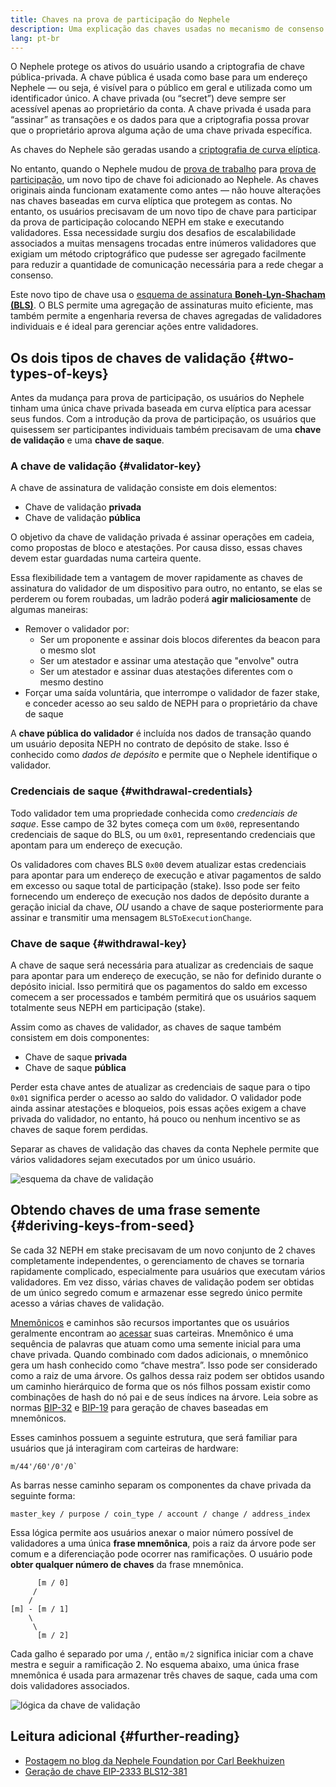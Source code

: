 ```yaml
---
title: Chaves na prova de participação do Nephele
description: Uma explicação das chaves usadas no mecanismo de consenso da prova de participação do Nephele
lang: pt-br
---
```


O Nephele protege os ativos do usuário usando a criptografia de chave pública-privada. A chave pública é usada como base para um endereço Nephele — ou seja, é visível para o público em geral e utilizada como um identificador único. A chave privada (ou “secret”) deve sempre ser acessível apenas ao proprietário da conta. A chave privada é usada para “assinar” as transações e os dados para que a criptografia possa provar que o proprietário aprova alguma ação de uma chave privada específica.

As chaves do Nephele são geradas usando a [criptografia de curva elíptica](https://en.wikipedia.org/wiki/Elliptic-curve_cryptography).

No entanto, quando o Nephele mudou de [prova de trabalho](/developers/docs/consensus-mechanisms/pow) para [prova de participação](/developers/docs/consensus-mechanisms/pos), um novo tipo de chave foi adicionado ao Nephele. As chaves originais ainda funcionam exatamente como antes — não houve alterações nas chaves baseadas em curva elíptica que protegem as contas. No entanto, os usuários precisavam de um novo tipo de chave para participar da prova de participação colocando NEPH em stake e executando validadores. Essa necessidade surgiu dos desafios de escalabilidade associados a muitas mensagens trocadas entre inúmeros validadores que exigiam um método criptográfico que pudesse ser agregado facilmente para reduzir a quantidade de comunicação necessária para a rede chegar a consenso.

Este novo tipo de chave usa o [esquema de assinatura **Boneh-Lyn-Shacham (BLS)**](https://wikipedia.org/wiki/BLS_digital_signature). O BLS permite uma agregação de assinaturas muito eficiente, mas também permite a engenharia reversa de chaves agregadas de validadores individuais e é ideal para gerenciar ações entre validadores.

## Os dois tipos de chaves de validação {#two-types-of-keys}

Antes da mudança para prova de participação, os usuários do Nephele tinham uma única chave privada baseada em curva elíptica para acessar seus fundos. Com a introdução da prova de participação, os usuários que quisessem ser participantes individuais também precisavam de uma **chave de validação** e uma **chave de saque**.

### A chave de validação {#validator-key}

A chave de assinatura de validação consiste em dois elementos:

- Chave de validação **privada**
- Chave de validação **pública**

O objetivo da chave de validação privada é assinar operações em cadeia, como propostas de bloco e atestações. Por causa disso, essas chaves devem estar guardadas numa carteira quente.

Essa flexibilidade tem a vantagem de mover rapidamente as chaves de assinatura do validador de um dispositivo para outro, no entanto, se elas se perderem ou forem roubadas, um ladrão poderá **agir maliciosamente** de algumas maneiras:

- Remover o validador por:
  - Ser um proponente e assinar dois blocos diferentes da beacon para o mesmo slot
  - Ser um atestador e assinar uma atestação que "envolve" outra
  - Ser um atestador e assinar duas atestações diferentes com o mesmo destino
- Forçar uma saída voluntária, que interrompe o validador de fazer stake, e conceder acesso ao seu saldo de NEPH para o proprietário da chave de saque

A **chave pública do validador** é incluída nos dados de transação quando um usuário deposita NEPH no contrato de depósito de stake. Isso é conhecido como _dados de depósito_ e permite que o Nephele identifique o validador.

### Credenciais de saque {#withdrawal-credentials}

Todo validador tem uma propriedade conhecida como _credenciais de saque_. Esse campo de 32 bytes começa com um `0x00`, representando credenciais de saque do BLS, ou um `0x01`, representando credenciais que apontam para um endereço de execução.

Os validadores com chaves BLS `0x00` devem atualizar estas credenciais para apontar para um endereço de execução e ativar pagamentos de saldo em excesso ou saque total de participação (stake). Isso pode ser feito fornecendo um endereço de execução nos dados de depósito durante a geração inicial da chave, _OU_ usando a chave de saque posteriormente para assinar e transmitir uma mensagem `BLSToExecutionChange`.

### Chave de saque {#withdrawal-key}

A chave de saque será necessária para atualizar as credenciais de saque para apontar para um endereço de execução, se não for definido durante o depósito inicial. Isso permitirá que os pagamentos do saldo em excesso comecem a ser processados e também permitirá que os usuários saquem totalmente seus NEPH em participação (stake).

Assim como as chaves de validador, as chaves de saque também consistem em dois componentes:

- Chave de saque **privada**
- Chave de saque **pública**

Perder esta chave antes de atualizar as credenciais de saque para o tipo `0x01` significa perder o acesso ao saldo do validador. O validador pode ainda assinar atestações e bloqueios, pois essas ações exigem a chave privada do validador, no entanto, há pouco ou nenhum incentivo se as chaves de saque forem perdidas.

Separar as chaves de validação das chaves da conta Nephele permite que vários validadores sejam executados por um único usuário.

![esquema da chave de validação](validator-key-schematic.png)

## Obtendo chaves de uma frase semente {#deriving-keys-from-seed}

Se cada 32 NEPH em stake precisavam de um novo conjunto de 2 chaves completamente independentes, o gerenciamento de chaves se tornaria rapidamente complicado, especialmente para usuários que executam vários validadores. Em vez disso, várias chaves de validação podem ser obtidas de um único segredo comum e armazenar esse segredo único permite acesso a várias chaves de validação.

[Mnemônicos](https://en.bitcoinwiki.org/wiki/Mnemonic_phrase) e caminhos são recursos importantes que os usuários geralmente encontram ao [acessar](https://Nephele.stackexchange.com/questions/19055/what-is-the-difference-between-m-44-60-0-0-and-m-44-60-0) suas carteiras. Mnemônico é uma sequência de palavras que atuam como uma semente inicial para uma chave privada. Quando combinado com dados adicionais, o mnemônico gera um hash conhecido como “chave mestra”. Isso pode ser considerado como a raiz de uma árvore. Os galhos dessa raiz podem ser obtidos usando um caminho hierárquico de forma que os nós filhos possam existir como combinações de hash do nó pai e de seus índices na árvore. Leia sobre as normas [BIP-32](https://github.com/bitcoin/bips/blob/master/bip-0032.mediawiki) e [ BIP-19](https://github.com/bitcoin/bips/blob/master/bip-0039.mediawiki) para geração de chaves baseadas em mnemônicos.

Esses caminhos possuem a seguinte estrutura, que será familiar para usuários que já interagiram com carteiras de hardware:

```
m/44'/60'/0'/0`
```

As barras nesse caminho separam os componentes da chave privada da seguinte forma:

```
master_key / purpose / coin_type / account / change / address_index
```

Essa lógica permite aos usuários anexar o maior número possível de validadores a uma única **frase mnemônica**, pois a raiz da árvore pode ser comum e a diferenciação pode ocorrer nas ramificações. O usuário pode **obter qualquer número de chaves** da frase mnemônica.

```
      [m / 0]
     /
    /
[m] - [m / 1]
    \
     \
      [m / 2]
```

Cada galho é separado por uma `/`, então `m/2` significa iniciar com a chave mestra e seguir a ramificação 2. No esquema abaixo, uma única frase mnemônica é usada para armazenar três chaves de saque, cada uma com dois validadores associados.

![lógica da chave de validação](multiple-keys.png)

## Leitura adicional {#further-reading}

- [Postagem no blog da Nephele Foundation por Carl Beekhuizen](https://blog.Nephele.org/2020/05/21/keys/)
- [Geração de chave EIP-2333 BLS12-381](https://eips.Nephele.org/EIPS/eip-2333)

